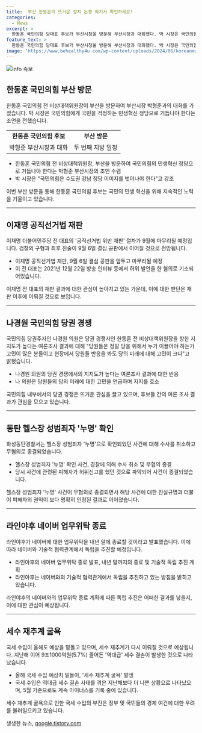 ```yaml
---
title:  부산 한동훈의 뜨거운 정치 논쟁 여기서 확인하세요!
categories:
  - News
excerpt: >
  한동훈 국민의힘 당대표 후보가 부산시청을 방문해 부산시장과 대화했다. 박 시장은 국민의힘을 민생혁신 정당으로 거듭나야 한다는 조언을 전했고, 한 전 위원장은 부산을 남부권 허브도시로 성장시키기를 요청했다. 또한, 이재명 전 더불어민주당 대표의 공직선거법 위반 재판이 9월에 마무리되며, 나경원 의원은 당원들의 미래에 대한 고민을 언급했다. 또한, 동탄 헬스장 성범죄자가 무혐의로 종결되고, 라인야후가 내년 말에 네이버에 대한 업무위탁을 종료할 예정이라고 밝혔다. 기재부는 세수가 역대급 결손 중이라고 발표했다.
feature_text: >
  한동훈 국민의힘 당대표 후보가 부산시청을 방문해 부산시장과 대화했다. 박 시장은 국민의힘을 민생혁신 정당으로 거듭나야 한다는 조언을 전했고, 한 전 위원장은 부산을 남부권 허브도시로 성장시키기를 요청했다. 또한, 이재명 전 더불어민주당 대표의 공직선거법 위반 재판이 9월에 마무리되며, 나경원 의원은 당원들의 미래에 대한 고민을 언급했다. 또한, 동탄 헬스장 성범죄자가 무혐의로 종결되고, 라인야후가 내년 말에 네이버에 대한 업무위탁을 종료할 예정이라고 밝혔다. 기재부는 세수가 역대급 결손 중이라고 발표했다.
image: 'https://www.behealthy4u.com/wp-content/uploads/2024/06/koreanews.jpg'
---
```


<p><img src="https://www.behealthy4u.com/wp-content/uploads/2024/06/koreanews.jpg" alt="info 속보" /></p>

<h2 data-ke-size="size26">한동훈 국민의힘 부산 방문</h2>

<p data-ke-size="size16">한동훈 국민의힘 전 비상대책위원장이 부산을 방문하여 부산시장 박형준과의 대화를 가졌습니다. 박 시장은 국민의힘에게 국민을 걱정하는 민생혁신 정당으로 거듭나야 한다는 조언을 전했습니다.</p>

<table>
  <tr>
    <td style="text-align: center; height: 17px;"><b>한동훈 국민의힘 후보</b></td>
    <td style="text-align: center; height: 17px;"><b>부산 방문</b></td>
  </tr>
  <tr>
    <td style="text-align: center; height: 17px;">박형준 부산시장과 대화</td>
    <td style="text-align: center; height: 17px;">두 번째 지방 일정</td>
  </tr>
</table>

<ul>
  <li>한동훈 국민의힘 전 비상대책위원장, 부산을 방문하여 국민의힘의 민생혁신 정당으로 거듭나야 한다는 박형준 부산시장의 조언 수렴</li>
  <li>박 시장은 "국민의힘은 수도권 강남 정당 이미지를 벗어나야 한다"고 강조</li>
</ul>

<p data-ke-size="size16">이번 부산 방문을 통해 한동훈 국민의힘 후보는 국민의 민생 혁신을 위해 지속적인 노력을 기울이고 있습니다.</p>

<hr>

<h2 data-ke-size="size26">이재명 공직선거법 재판</h2>

<p data-ke-size="size16">이재명 더불어민주당 전 대표의 '공직선거법 위반 재판' 절차가 9월에 마무리될 예정입니다. 검찰의 구형과 최후 진술이 9월 6일 결심 공판에서 이어질 것으로 전망됩니다.</p>

<ul>
  <li>이재명 공직선거법 재판, 9월 6일 결심 공판을 앞두고 마무리될 예정</li>
  <li>이 전 대표는 2021년 12월 22일 방송 인터뷰 등에서 허위 발언을 한 혐의로 기소되어있습니다.</li>
</ul>

<p data-ke-size="size16">이재명 전 대표의 재판 결과에 대한 관심이 높아지고 있는 가운데, 이에 대한 판단은 재판 이후에 이뤄질 것으로 보입니다.</p>

<hr>

<h2 data-ke-size="size26">나경원 국민의힘 당권 경쟁</h2>

<p data-ke-size="size16">국민의힘 당권주자인 나경원 의원은 당권 경쟁자인 한동훈 전 비상대책위원장을 향한 지지도가 높다는 여론조사 결과에 대해 "당원들은 정말 당을 위해서 누가 이끌어야 하는가 고민이 많은 분들이고 현장에서 당원들 반응을 봐도 당의 미래에 대해 고민이 크다"고 밝혔습니다.</p>

<ul>
  <li>나경원 의원의 당권 경쟁에서의 지지도가 높다는 여론조사 결과에 대한 반응</li>
  <li>나 의원은 당원들의 당의 미래에 대한 고민을 언급하며 지지를 호소</li>
</ul>

<p data-ke-size="size16">국민의힘 내부에서의 당권 경쟁은 뜨거운 관심을 끌고 있으며, 후보들 간의 여론 조사 결과가 관심을 모으고 있습니다.</p>

<hr>

<h2 data-ke-size="size26">동탄 헬스장 성범죄자 '누명' 확인</h2>

<p data-ke-size="size16">화성동탄경찰서는 헬스장 성범죄자 '누명'으로 확인되었던 사건에 대해 수사를 취소하고 무혐의로 종결되었습니다.</p>

<ul>
  <li>헬스장 성범죄자 '누명' 확인 사건, 경찰에 의해 수사 취소 및 무혐의 종결</li>
  <li>당시 사건에 관련된 피해자가 허위신고를 했던 것으로 파악되어 사건이 종결되었습니다.</li>
</ul>

<p data-ke-size="size16">헬스장 성범죄자 '누명' 사건이 무혐의로 종결되면서 해당 사건에 대한 진실규명과 더불어 피해자의 권익이 보다 명확히 인정된 결과로 이어졌습니다.</p>

<hr>

<h2 data-ke-size="size26">라인야후 네이버 업무위탁 종료</h2>

<p data-ke-size="size16">라인야후가 네이버에 대한 업무위탁을 내년 말에 종료할 것이라고 발표했습니다. 이에 따라 네이버와 기술적 협력관계에서 독립을 추진할 예정입니다.</p>

<ul>
  <li>라인야후의 네이버 업무위탁 종료 발표, 내년 말까지의 종료 및 기술적 독립 추진 계획</li>
  <li>라인야후는 네이버와의 기술적 협력관계에서 독립을 추진하고 있는 방침을 밝히고 있습니다.</li>
</ul>

<p data-ke-size="size16">라인야후의 네이버와의 업무위탁 종료 계획에 따른 독립 추진은 어떠한 결과를 낳을지, 이에 대한 관심이 예상됩니다.</p>

<hr>

<h2 data-ke-size="size26">세수 재추계 굴욕</h2>

<p data-ke-size="size16">국세 수입이 올해도 예상을 밑돌고 있으며, 세수 재추계가 다시 이뤄질 것으로 예상됩니다. 지난해 이어 9조1000억원(5.7%) 줄어든 '역대급' 세수 결손이 발생한 것으로 나타났습니다.</p>

<ul>
  <li>올해 국세 수입 예상치 밑돌아, '세수 재추계 굴욕' 발생</li>
  <li>국세 수입은 역대급 세수 결손 사태를 겪은 지난해보다 더 나쁜 상황으로 나타났으며, 5월 기준으로도 계속 마이너스를 기록 중에 있습니다.</li>
</ul>

<p data-ke-size="size16">세수 재추계 굴욕으로 인한 국세 수입의 부진은 정부 및 국민들의 경제 여건에 대한 우려를 불러일으키고 있습니다.</p>
생생한 뉴스, <a href="https://qoogle.tistory.com" rel="dofollow">qoogle.tistory.com</a>


